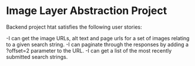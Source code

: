 Image Layer Abstraction Project
=========================
Backend project htat satisfies the following user stories:

-I can get the image URLs, alt text and page urls for a set of images relating to a given search string.
-I can paginate through the responses by adding a ?offset=2 parameter to the URL.
-I can get a list of the most recently submitted search strings.

